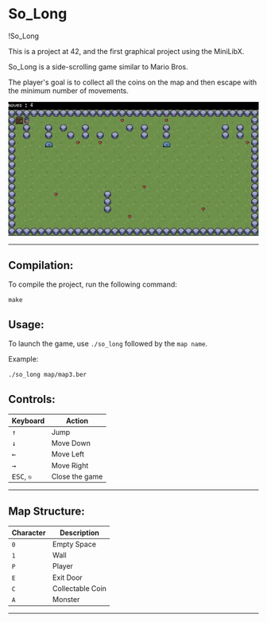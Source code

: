 # So_Long

!So_Long

This is a project at 42, and the first graphical project using the MiniLibX.

So_Long is a side-scrolling game similar to Mario Bros.

The player's goal is to collect all the coins on the map and then escape with the minimum number of movements.

<div align="center"><img src="map/so_long.gif" /></div>

---

## Compilation:

To compile the project, run the following command:

```
make
```

## Usage:

To launch the game, use `./so_long` followed by the `map name`.

Example:

```
./so_long map/map3.ber
```

## Controls:

| Keyboard | Action |
|---|---|
| <kbd>↑</kbd>| Jump |
|  <kbd>↓</kbd>| Move Down |
|  <kbd>←</kbd>| Move Left |
|<kbd>→</kbd>| Move Right |
| <kbd>ESC</kbd>, `⎋`| Close the game |

---

## Map Structure:

| Character | Description|
|--|--|
| `0` | Empty Space |
| `1` | Wall |
| `P` | Player |
| `E` | Exit Door |
| `C` | Collectable Coin |
| `A` | Monster |

---
